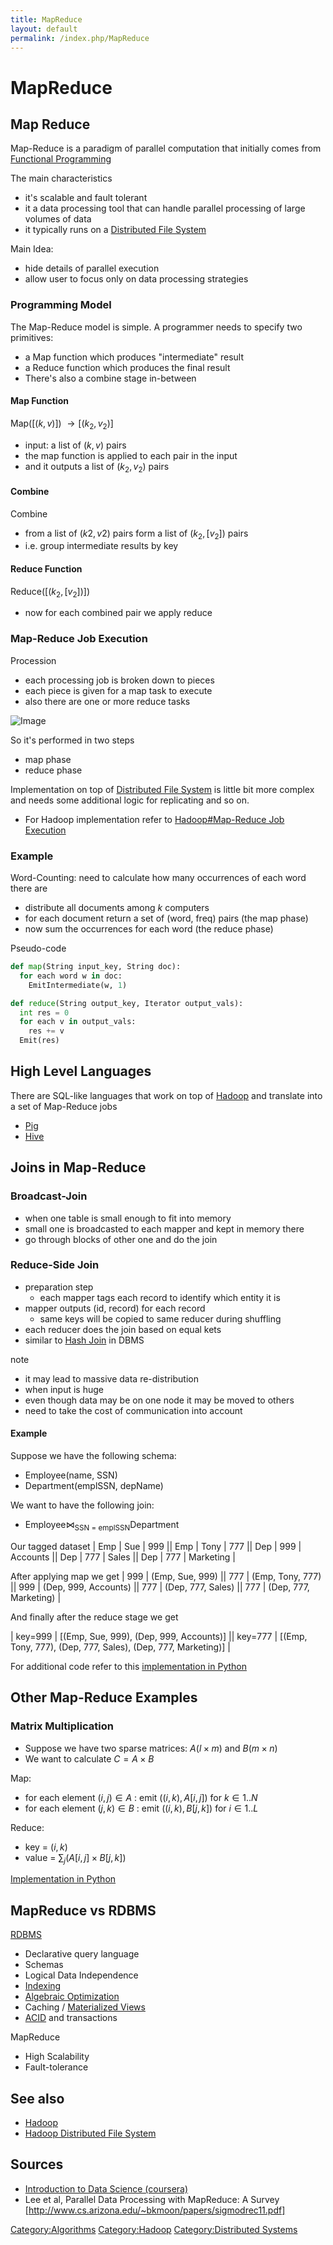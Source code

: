 ```yaml
---
title: MapReduce
layout: default
permalink: /index.php/MapReduce
---
```


# MapReduce

## Map Reduce
Map-Reduce is a paradigm of parallel computation that initially comes from [Functional Programming](Functional_Programming)

The main characteristics
- it's scalable and fault tolerant 
- it a data processing tool that can handle parallel processing of large volumes of data
- it typically runs on a [Distributed File System](Hadoop_Distributed_File_System)

Main Idea:
- hide details of parallel execution
- allow user to focus only on data processing strategies


### Programming Model
The Map-Reduce model is simple. A programmer needs to specify two primitives:
- a Map function which produces "intermediate" result
- a Reduce function which produces the final result
- There's also a combine stage in-between 

#### Map Function
Map($[(k, v)]$) $\to [(k_2, v_2)]$
- input: a list of $(k, v)$ pairs
- the map function is applied to each pair in the input
- and it outputs a list of $(k_2, v_2)$ pairs 

#### Combine
Combine
- from a list of $(k2, v2)$ pairs form a list of $(k_2, [v_2])$ pairs
- i.e. group intermediate results by key

#### Reduce Function
Reduce($[(k_2, [v_2])]$)
- now for each combined pair we apply reduce

### Map-Reduce Job Execution
Procession
- each processing job is broken down to pieces
- each piece is given for a map task to execute
- also there are one or more reduce tasks

<img src="https://raw.github.com/alexeygrigorev/ulb-adb-project-couchbd/master/report/images/map-reduce.png" alt="Image">

So it's performed in two steps 
- map phase 
- reduce phase

Implementation on top of [Distributed File System](Hadoop_Distributed_File_System) is little bit more complex and needs some additional logic for replicating and so on. 
- For Hadoop implementation refer to [Hadoop#Map-Reduce Job Execution](Hadoop#Map-Reduce_Job_Execution)


### Example
Word-Counting: need to calculate how many occurrences of each word there are 
- distribute all documents among $k$ computers 
- for each document return a set of (word, freq) pairs (the map phase) 
- now sum the occurrences for each word (the reduce phase)

Pseudo-code
```python
def map(String input_key, String doc):
  for each word w in doc:
    EmitIntermediate(w, 1)

def reduce(String output_key, Iterator output_vals):
  int res = 0
  for each v in output_vals:
    res += v
  Emit(res)
```


## High Level Languages
There are SQL-like languages that work on top of [Hadoop](Hadoop) and translate into a set of Map-Reduce jobs 
- [Pig](Pig)
- [Hive](Hive)


## Joins in Map-Reduce
### Broadcast-Join
- when one table is small enough to fit into memory
- small one is broadcasted to each mapper and kept in memory there
- go through blocks of other one and do the join


### Reduce-Side Join
- preparation step
  - each mapper tags each record to identify which entity it is
- mapper outputs (id, record) for each record
  - same keys will be copied to same reducer during shuffling
- each reducer does the join based on equal kets
- similar to [Hash Join](Physical_Operators_(databases)#(Partition)_Hash_Join) in DBMS

note
- it may lead to massive data re-distribution 
- when input is huge
- even though data may be on one node it may be moved to others
- need to take the cost of communication into account


#### Example
Suppose we have the following schema: 
- Employee(name, SSN)
- Department(emplSSN, depName)

We want to have the following join: 
- $\text{Employee} \Join_\text{SSN = emplSSN} \text{Department}$

Our tagged dataset 
|  Emp  |  Sue  |  999 ||  Emp  |  Tony  |  777 ||  Dep  |  999  |  Accounts  ||  Dep  |  777  |  Sales ||  Dep  |  777  |  Marketing |

After applying map we get
|  999  |  (Emp, Sue, 999) ||  777  |  (Emp, Tony, 777) ||  999  |  (Dep, 999, Accounts) ||  777  |  (Dep, 777, Sales) ||  777  |  (Dep, 777, Marketing) |

And finally after the reduce stage we get 

|  key=999  |  [(Emp, Sue, 999), (Dep, 999, Accounts)] ||  key=777  |  [(Emp, Tony, 777), (Dep, 777, Sales), (Dep, 777, Marketing)] |

For additional code refer to this [implementation in Python](http://code.google.com/p/stolzen/source/browse/trunk/courses/coursera/Introduction%20to%20Data%20Science/assignment3/p2_join.py)


## Other Map-Reduce Examples
### Matrix Multiplication
- Suppose we have two sparse matrices: $A (l \times m)$ and $B (m \times n)$
- We want to calculate $C = A \times B$

Map: 
- for each element $(i, j) \in A$
: emit $((i, k), A[i, j])$ for $k \in 1..N$
- for each element $(j, k) \in B$
: emit $((i, k), B[j, k])$ for $i \in 1..L$

Reduce: 
- key = $(i, k)$
- value = $\sum_j (A[i, j] \times B[j, k])$

[Implementation in Python](http://code.google.com/p/stolzen/source/browse/trunk/courses/coursera/Introduction%20to%20Data%20Science/assignment3/p6_matrixmult.py)


## MapReduce vs RDBMS
[RDBMS](Relational_Databases) 
- Declarative query language
- Schemas 
- Logical Data Independence
- [Indexing](Indexing_(databases)) 
- [Algebraic Optimization](Logical_Query_Plan_Optimization) 
- Caching / [Materialized Views](View_Materialization) 
- [ACID](ACID) and transactions 

MapReduce
- High Scalability 
- Fault-tolerance



## See also
- [Hadoop](Hadoop)
- [Hadoop Distributed File System](Hadoop_Distributed_File_System)

## Sources
- [Introduction to Data Science (coursera)](Introduction_to_Data_Science_(coursera))
- Lee et al, Parallel Data Processing with MapReduce: A Survey [http://www.cs.arizona.edu/~bkmoon/papers/sigmodrec11.pdf]


[Category:Algorithms](Category_Algorithms)
[Category:Hadoop](Category_Hadoop)
[Category:Distributed Systems](Category_Distributed_Systems)